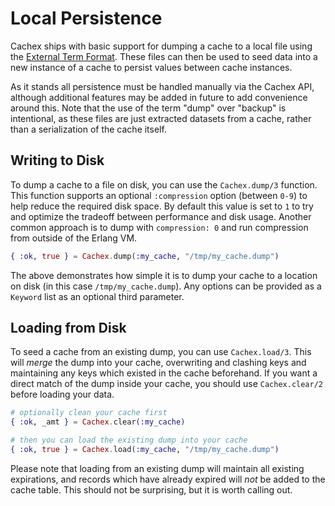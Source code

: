 # Local Persistence

Cachex ships with basic support for dumping a cache to a local file using the [External Term Format](https://www.erlang.org/doc/apps/erts/erl_ext_dist). These files can then be used to seed data into a new instance of a cache to persist values between cache instances.

As it stands all persistence must be handled manually via the Cachex API, although additional features may be added in future to add convenience around this. Note that the use of the term "dump" over "backup" is intentional, as these files are just extracted datasets from a cache, rather than a serialization of the cache itself.

## Writing to Disk

To dump a cache to a file on disk, you can use the `Cachex.dump/3` function. This function supports an optional `:compression` option (between `0-9`) to help reduce the required disk space. By default this value is set to `1` to try and optimize the tradeoff between performance and disk usage. Another common approach is to dump with `compression: 0` and run compression from outside of the Erlang VM.

```elixir
{ :ok, true } = Cachex.dump(:my_cache, "/tmp/my_cache.dump")
```

The above demonstrates how simple it is to dump your cache to a location on disk (in this case `/tmp/my_cache.dump`). Any options can be provided as a `Keyword` list as an optional third parameter.

## Loading from Disk

To seed a cache from an existing dump, you can use `Cachex.load/3`. This will *merge* the dump into your cache, overwriting and clashing keys and maintaining any keys which existed in the cache beforehand. If you want a direct match of the dump inside your cache, you should use `Cachex.clear/2` before loading your data.

```elixir
# optionally clean your cache first
{ :ok, _amt } = Cachex.clear(:my_cache)

# then you can load the existing dump into your cache
{ :ok, true } = Cachex.load(:my_cache, "/tmp/my_cache.dump")
```

Please note that loading from an existing dump will maintain all existing expirations, and records which have already expired will *not* be added to the cache table. This should not be surprising, but it is worth calling out.
